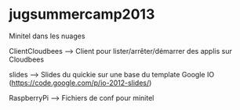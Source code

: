 jugsummercamp2013
=================

Minitel dans les nuages

ClientCloudbees   --> Client pour lister/arrêter/démarrer des applis sur Cloudbees

slides --> Slides du quickie sur une base du template Google IO (https://code.google.com/p/io-2012-slides/)

RaspberryPi --> Fichiers de conf pour minitel
